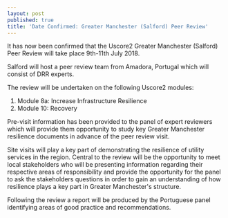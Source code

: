 ```yaml
---
layout: post
published: true
title: 'Date Confirmed: Greater Manchester (Salford) Peer Review'
---
```


It has now been confirmed that the Uscore2 Greater Manchester (Salford) Peer Review will take place 9th-11th July 2018.

Salford will host a peer review team from Amadora, Portugal which will consist of DRR experts.

The review will be undertaken on the following Uscore2 modules:

1. Module 8a: Increase Infrastructure Resilience
2. Module 10: Recovery

Pre-visit information has been provided to the panel of expert reviewers which will provide them opportunity to study key Greater Manchester resilience documents in advance of the peer review visit.

Site visits will play a key part of demonstrating the resilience of utility services in the region. Central to the review will be the opportunity to meet local stakeholders who will be presenting information regarding their respective areas of responsibility and provide the opportunity for the panel to ask the stakeholders questions in order to gain an understanding of how resilience plays a key part in Greater Manchester's structure.

Following the review a report will be produced by the Portuguese panel identifying areas of good practice and recommendations.
